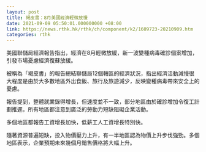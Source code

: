 ```yaml
---
layout: post
title: 褐皮書：8月美國經濟輕微放慢
date: 2021-09-09 05:50:01.000000000 +08:00
link: https://news.rthk.hk/rthk/ch/component/k2/1609723-20210909.htm
categories: rthk
---
```


美國聯儲局經濟報告指出，經濟在8月輕微放緩，新一波變種病毒確診個案增加，引發市場憂慮經濟復蘇放緩。

被稱為「褐皮書」的報告總結聯儲局12個轄區的經濟狀況，指出經濟活動減慢很大程度是由於大多數地區外出食飯、旅行及旅遊減少，反映變種病毒帶來安全上的憂慮。

報告提到，整體就業錄得增長，但速度並不一致，部分地區由於確診增加令復工計劃推遲。所有地區都注意到廣泛的勞動力短缺阻礙企業活動。

多個地區都報告工資增長加快，低薪工人工資增長特別快。

隨著資源普遍短缺，投入物價壓力上升，有一半地區認為物價上升步伐強勁。多個地區表示，企業預期未來幾個月銷售價格將大幅上升。
